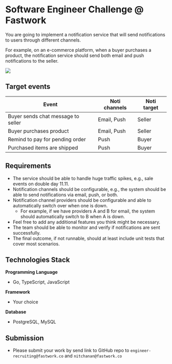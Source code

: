 # Software Engineer Challenge @ Fastwork

You are going to implement a notification service that will send notifications to users through different channels.

For example, on an e-commerce platform, when a buyer purchases a product, the notification service should send both email and push notifications to the seller.


![](https://hedgedoc.sukino.xyz/uploads/99ff8053-e0a5-4cbb-b7cf-2c89c41a693c.png)


## Target events
| Event                                 | Noti channels     | Noti target   |
| --------                              | --------          | --------      |
| Buyer sends chat message to seller    | Email, Push       | Seller        |
| Buyer purchases product               | Email, Push       | Seller        |
| Remind to pay for pending order       | Push              | Buyer         |
| Purchased items are shipped           | Push              | Buyer         |


## Requirements
- The service should be able to handle huge traffic spikes, e.g., sale events on double day 11.11.
- Notification channels should be configurable, e.g., the system should be able to send notifications via email, push, or both.
- Notification channel providers should be configurable and able to automatically switch over when one is down.
    - For example, if we have providers A and B for email, the system should automatically switch to B when A is down.
- Feel free to add any additional features you think might be necessary.
- The team should be able to monitor and verify if notifications are sent successfully.
- The final outcome, if not runnable, should at least include unit tests that cover most scenarios.


## Technologies Stack
**Programming Language**
- Go, TypeScript, JavaScript

**Framework**
- Your choice

**Database**
- PostgreSQL, MySQL

## Submission
- Please submit your work by send link to GitHub repo to `engineer-recruiting@fastwork.co` and `nitchanan@fastwork.co`
